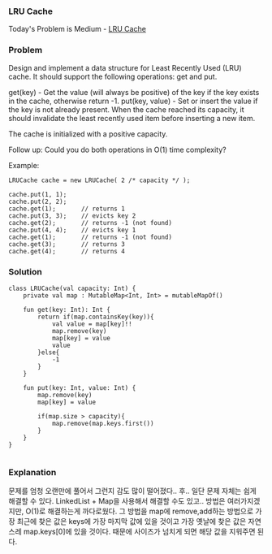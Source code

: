 ### LRU Cache



Today's Problem is Medium - [LRU Cache](https://leetcode.com/problems/lru-cache/)

### Problem


Design and implement a data structure for Least Recently Used (LRU) cache. It should support the following operations: get and put.

get(key) - Get the value (will always be positive) of the key if the key exists in the cache, otherwise return -1.
put(key, value) - Set or insert the value if the key is not already present. When the cache reached its capacity, it should invalidate the least recently used item before inserting a new item.

The cache is initialized with a positive capacity.

Follow up:
Could you do both operations in O(1) time complexity?

Example:

```
LRUCache cache = new LRUCache( 2 /* capacity */ );

cache.put(1, 1);
cache.put(2, 2);
cache.get(1);       // returns 1
cache.put(3, 3);    // evicts key 2
cache.get(2);       // returns -1 (not found)
cache.put(4, 4);    // evicts key 1
cache.get(1);       // returns -1 (not found)
cache.get(3);       // returns 3
cache.get(4);       // returns 4
```


### Solution

```
class LRUCache(val capacity: Int) {
    private val map : MutableMap<Int, Int> = mutableMapOf()
    
    fun get(key: Int): Int {
        return if(map.containsKey(key)){
            val value = map[key]!!
            map.remove(key)
            map[key] = value
            value
        }else{
            -1
        }
    }

    fun put(key: Int, value: Int) {
        map.remove(key)
        map[key] = value

        if(map.size > capacity){
            map.remove(map.keys.first())
        }
    }
}


```

### Explanation

문제를 엄청 오랜만에 풀어서 그런지 감도 많이 떨어졌다.. 후..
일단 문제 자체는 쉽게 해결할 수 있다. LinkedList + Map을 사용해서 해결할 수도 있고.. 방법은 여러가지겠지만, O(1)로 해결하는게 까다로웠다.
 그 방법을 map에 remove,add하는 방법으로 가장 최근에 찾은 값은 keys에 가장 마지막 값에 있을 것이고 가장 옛날에 찾은 값은 자연스레 map.keys[0]에 있을 것이다. 때문에 사이즈가 넘치게 되면 해당 값을 지워주면 된다.